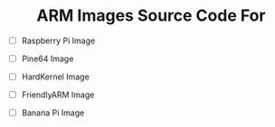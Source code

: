 <h1 align="center"> ARM Images Source Code For </h3>

- [ ] Raspberry Pi Image
- [ ] Pine64 Image 
- [ ] HardKernel Image
- [ ] FriendlyARM Image
- [ ] Banana Pi Image
 

